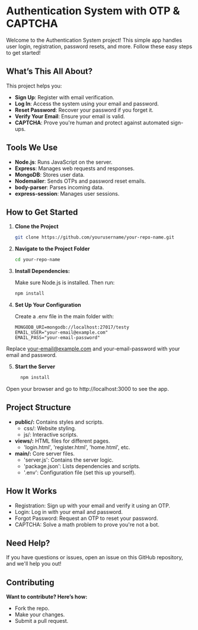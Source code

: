 # Authentication System with OTP & CAPTCHA

Welcome to the Authentication System project! This simple app handles user login, registration, password resets, and more. Follow these easy steps to get started!

## What’s This All About?

This project helps you:
- **Sign Up**: Register with email verification.
- **Log In**: Access the system using your email and password.
- **Reset Password**: Recover your password if you forget it.
- **Verify Your Email**: Ensure your email is valid.
- **CAPTCHA**: Prove you're human and protect against automated sign-ups.

## Tools We Use

- **Node.js**: Runs JavaScript on the server.
- **Express**: Manages web requests and responses.
- **MongoDB**: Stores user data.
- **Nodemailer**: Sends OTPs and password reset emails.
- **body-parser**: Parses incoming data.
- **express-session**: Manages user sessions.

## How to Get Started

1. **Clone the Project**

   ```bash
   git clone https://github.com/yourusername/your-repo-name.git

2. **Navigate to the Project Folder**

   ```bash
   cd your-repo-name

3. **Install Dependencies:**

   Make sure Node.js is installed. Then run:
    ```bash 
   npm install

4. **Set Up Your Configuration**

   Create a .env file in the main folder with:
    ```plain text
    MONGODB_URI=mongodb://localhost:27017/testy
   EMAIL_USER="your-email@example.com"
   EMAIL_PASS="your-email-password"   
Replace your-email@example.com and your-email-password with your email and password.

5. **Start the Server**
    ```bash 
      npm install
Open your browser and go to http://localhost:3000 to see the app.





## Project Structure

- **public/:** Contains styles and scripts.
   -  css/: Website styling.
   -  js/: Interactive scripts.
- **views/:** HTML files for different pages.
   - 'login.html', 'register.html', 'home.html', etc.
- **main/:** Core server files.
   - 'server.js': Contains the server logic.
   - 'package.json': Lists dependencies and scripts.
   - '.env': Configuration file (set this up yourself).


## How It Works

- Registration: Sign up with your email and verify it using an OTP.
- Login: Log in with your email and password.
- Forgot Password: Request an OTP to reset your password.
- CAPTCHA: Solve a math problem to prove you're not a bot.

## Need Help?

If you have questions or issues, open an issue on this GitHub repository, and we'll help you out!


## Contributing
**Want to contribute? Here’s how:**

- Fork the repo.
- Make your changes.
- Submit a pull request.